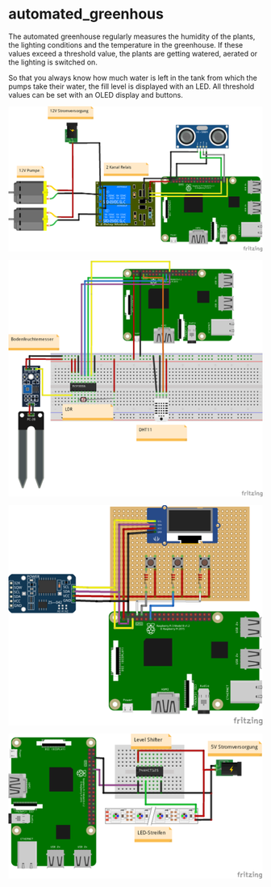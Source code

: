# automated_greenhous

The automated greenhouse regularly measures the humidity of the plants, the lighting conditions and the temperature in the greenhouse.
If these values exceed a threshold value, the plants are getting watered, aerated or the lighting is switched on.

So that you always know how much water is left in the tank from which the pumps take their water, the fill level is displayed with an LED.
All threshold values can be set with an OLED display and buttons.


![Pumps](https://github.com/xAquaCulinaris/automated_greenhous/blob/master/images/Pumpen%2BUltraschall.png)

![Sensors](https://github.com/xAquaCulinaris/automated_greenhous/blob/master/images/MCP3008%2BDHT11.png)

![Display](https://github.com/xAquaCulinaris/automated_greenhous/blob/master/images/Oled%2BRTC.png)

![LED strip](https://github.com/xAquaCulinaris/automated_greenhous/blob/master/images/LEDstrip.png)

